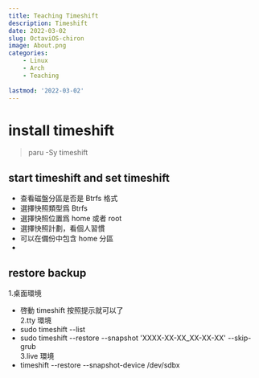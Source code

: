 ```yaml
---
title: Teaching Timeshift
description: Timeshift
date: 2022-03-02
slug: OctaviOS-chiron
image: About.png
categories:
    - Linux
    - Arch
    - Teaching
    
lastmod: '2022-03-02'
---
```


# install timeshift
> paru -Sy timeshift

## start timeshift and set timeshift
- 查看磁盤分區是否是 Btrfs 格式
- 選擇快照類型爲 Btrfs
- 選擇快照位置爲 home 或者 root 
- 選擇快照計劃，看個人習慣
- 可以在備份中包含 home 分區
-
## restore backup 
1.桌面環境
* 啓動 timeshift 按照提示就可以了  
2.tty 環境    
* sudo timeshift --list   
* sudo timeshift --restore --snapshot 'XXXX-XX-XX_XX-XX-XX' --skip-grub  
3.live 環境 
* timeshift --restore --snapshot-device /dev/sdbx

